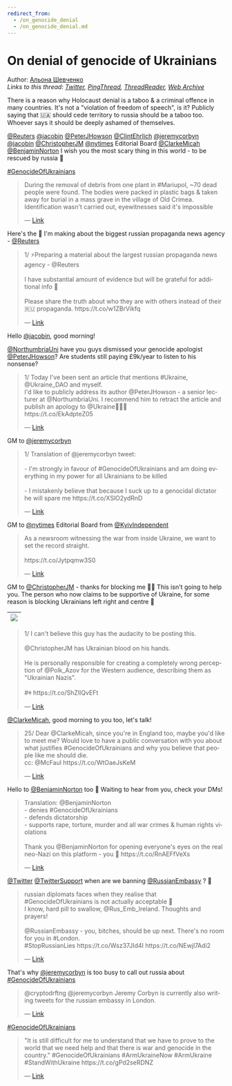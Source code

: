 ```yaml
---
redirect_from:
  - /on_genocide_denial
  - /on_genocide_denial.md
---
```

# On denial of genocide of Ukrainians

Author: [Альона Шевченко](https://twitter.com/cryptodrftng)  
*Links to this thread: [Twitter](https://twitter.com/cryptodrftng/status/1530420121008754688), [PingThread](https://pingthread.com/thread/1530420121008754688), [ThreadReader](https://threadreaderapp.com/thread/1530420121008754688.html), [Web Archive](https://web.archive.org/web/*/https://twitter.com/cryptodrftng/status/1530420121008754688)*

There is a reason why Holocaust denial is a taboo & a criminal offence in many countries. It's not a "violation of freedom of speech", is it? 
Publicly saying that 🇺🇦 should cede territory to russia should be a taboo too. Whoever says it should be deeply ashamed of themselves.

[@Reuters](https://twitter.com/Reuters) [@jacobin](https://twitter.com/jacobin) [@PeterJHowson](https://twitter.com/PeterJHowson) [@ClintEhrlich](https://twitter.com/ClintEhrlich) [@jeremycorbyn](https://twitter.com/jeremycorbyn) [@jacobin](https://twitter.com/jacobin) [@ChristopherJM](https://twitter.com/ChristopherJM) [@nytimes](https://twitter.com/nytimes) Editorial Board [@ClarkeMicah](https://twitter.com/ClarkeMicah) [@BenjaminNorton](https://twitter.com/BenjaminNorton) 
I wish you the most scary thing in this world - to be rescued by russia 💞

[#GenocideOfUkrainians](https://twitter.com/hashtag/GenocideOfUkrainians)

<blockquote class="twitter-tweet">
    <p lang="en" dir="ltr">
    During the removal of debris from one plant in #Mariupol, ~70 dead people were found. The bodies were packed in plastic bags &amp; taken away for burial in a mass grave in the village of Old Crimea. Identification wasn&#39;t carried out, eyewitnesses said it&#39;s impossible<br />
    </p>
    &mdash; <a href="https://twitter.com/OlenaHalushka/status/1530126830849638403">Link</a>
</blockquote>

Here's the 🧵 I'm making about the biggest russian propaganda news agency - [@Reuters](https://twitter.com/Reuters)

<blockquote class="twitter-tweet">
    <p lang="en" dir="ltr">
    1/ ⚡️Preparing a material about the largest russian propaganda news agency - @Reuters <br />
    <br />
    I have substantial amount of evidence but will be grateful for additional info 💅 <br />
    <br />
    Please share the truth about who they are with others instead of their 🇷🇺 propaganda. https://t.co/w1ZBrVikfq<br />
    </p>
    &mdash; <a href="https://twitter.com/cryptodrftng/status/1527477049438371841">Link</a>
</blockquote>

Hello [@jacobin](https://twitter.com/jacobin), good morning! 

[@NorthumbriaUni](https://twitter.com/NorthumbriaUni) have you guys dismissed your genocide apologist [@PeterJHowson](https://twitter.com/PeterJHowson)? Are students still paying £9k/year to listen to his nonsense?

<blockquote class="twitter-tweet">
    <p lang="en" dir="ltr">
    1/ Today I&#39;ve been sent an article that mentions #Ukraine, @Ukraine_DAO and myself. <br />
    I&#39;d like to publicly address its author @PeterJHowson - a senior lecturer at @NorthumbriaUni. I recommend him to retract the article and publish an apology to @Ukraine🧵🇺🇦<br />
    https://t.co/EkAdpteZ05<br />
    </p>
    &mdash; <a href="https://twitter.com/cryptodrftng/status/1505576857793671176">Link</a>
</blockquote>

GM to [@jeremycorbyn](https://twitter.com/jeremycorbyn)

<blockquote class="twitter-tweet">
    <p lang="en" dir="ltr">
    1/ Translation of @jeremycorbyn tweet:<br />
    <br />
    - I&#39;m strongly in favour of #GenocideOfUkrainians and am doing everything in my power for all Ukrainians to be killed<br />
    <br />
    - I mistakenly believe that because I suck up to a genocidal dictator he will spare me https://t.co/XSlO2ydRnD<br />
    </p>
    &mdash; <a href="https://twitter.com/cryptodrftng/status/1526508315609636864">Link</a>
</blockquote>

GM to [@nytimes](https://twitter.com/nytimes) Editorial Board from [@KyivIndependent](https://twitter.com/KyivIndependent)

<blockquote class="twitter-tweet">
    <p lang="en" dir="ltr">
    As a newsroom witnessing the war from inside Ukraine, we want to set the record straight. <br />
    <br />
    https://t.co/Jytpqmw3S0<br />
    </p>
    &mdash; <a href="https://twitter.com/KyivIndependent/status/1529158585300799488">Link</a>
</blockquote>

GM to [@ChristopherJM](https://twitter.com/ChristopherJM) - thanks for blocking me 💙💛 This isn't going to help you. The person who now claims to be supportive of Ukraine, for some reason is blocking Ukrainians left right and centre 🤣

| [![](https://pbs.twimg.com/media/FT0tlgnWAAE1Vxx.jpg)](https://pbs.twimg.com/media/FT0tlgnWAAE1Vxx.jpg) |
| :-: |

<blockquote class="twitter-tweet">
    <p lang="en" dir="ltr">
    1/ I can&#39;t believe this guy has the audacity to be posting this.<br />
    <br />
    @ChristopherJM has Ukrainian blood on his hands. <br />
    <br />
    He is personally responsible for creating a completely wrong perception of @Polk_Azov for the Western audience, describing them as &#34;Ukrainian Nazis&#34;.<br />
    <br />
    #ꑭ https://t.co/ShZIlQvEFt<br />
    </p>
    &mdash; <a href="https://twitter.com/cryptodrftng/status/1526353509356011520">Link</a>
</blockquote>

[@ClarkeMicah](https://twitter.com/ClarkeMicah), good morning to you too, let's talk!

<blockquote class="twitter-tweet">
    <p lang="en" dir="ltr">
    25/ Dear @ClarkeMicah, since you&#39;re in England too, maybe you&#39;d like to meet me? Would love to have a public conversation with you about what justifies #GenocideOfUkrainians and why you believe that people like me should die. <br />
    cc: @McFaul https://t.co/WtOaeJsKeM<br />
    </p>
    &mdash; <a href="https://twitter.com/cryptodrftng/status/1528617937317285888">Link</a>
</blockquote>

Hello to [@BenjaminNorton](https://twitter.com/BenjaminNorton) too 💞
Waiting to hear from you, check your DMs!

<blockquote class="twitter-tweet">
    <p lang="en" dir="ltr">
    Translation: @BenjaminNorton <br />
    - denies #GenocideOfUkrainians <br />
    - defends dictatorship<br />
    - supports rape, torture, murder and all war crimes &amp; human rights violations<br />
    <br />
    Thank you @BenjaminNorton for opening everyone&#39;s eyes on the real neo-Nazi on this platform - you 🤝 https://t.co/RnAEFfVeXs<br />
    </p>
    &mdash; <a href="https://twitter.com/cryptodrftng/status/1525704540506529792">Link</a>
</blockquote>

[@Twitter](https://twitter.com/Twitter) [@TwitterSupport](https://twitter.com/TwitterSupport) when are we banning [@RussianEmbassy](https://twitter.com/RussianEmbassy) ? 👀

<blockquote class="twitter-tweet">
    <p lang="en" dir="ltr">
    russian diplomats faces when they realise that #GenocideOfUkrainians is not actually acceptable 🤯<br />
    I know, hard pill to swallow, @Rus_Emb_Ireland. Thoughts and prayers! <br />
    <br />
    @RussianEmbassy - you, bitches, should be up next. There&#39;s no room for you in #London. <br />
     #StopRussianLies https://t.co/Wsz37JId4I https://t.co/NEwjl7Adi2<br />
    </p>
    &mdash; <a href="https://twitter.com/cryptodrftng/status/1511375089111085060">Link</a>
</blockquote>

That's why [@jeremycorbyn](https://twitter.com/jeremycorbyn) is too busy to call out russia about [#GenocideOfUkrainians](https://twitter.com/hashtag/GenocideOfUkrainians)

<blockquote class="twitter-tweet">
    <p lang="en" dir="ltr">
    @cryptodrftng @jeremycorbyn Jeremy Corbyn is currently also writing tweets for the russian embassy in London.<br />
    </p>
    &mdash; <a href="https://twitter.com/CCwafee/status/1530429109096132608">Link</a>
</blockquote>

[#GenocideOfUkrainians](https://twitter.com/hashtag/GenocideOfUkrainians)

<blockquote class="twitter-tweet">
    <p lang="en" dir="ltr">
    &#34;It is still difficult for me to understand that we have to prove to the world that we need help and that there is war and genocide in the country.&#34; #GenocideOfUkrainians #ArmUkraineNow #ArmUkraine #StandWithUkraine https://t.co/gPd2seRDNZ<br />
    </p>
    &mdash; <a href="https://twitter.com/cryptodrftng/status/1530405953874673664">Link</a>
</blockquote>
